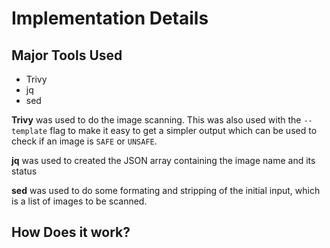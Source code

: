 # Implementation Details

## Major Tools Used

- Trivy
- jq
- sed

**Trivy** was used to do the image scanning. This was also used with the `--template` flag to make it easy to get a simpler output which can be used to check if an image is `SAFE` or `UNSAFE`.

**jq** was used to created the JSON array containing the image name and its status

**sed** was used to do some formating and stripping of the initial input, which is a list of images to be scanned.

## How Does it work?


